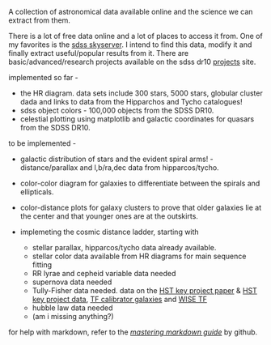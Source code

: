 A collection of astronomical data available online and the science we can extract from them. 

There is a lot of free data online and a lot of places to access it from. One of my favorites is the [sdss skyserver](http://skyserver.sdss3.org/dr10/en/home.aspx). I intend to find this data, modify it and finally extract useful/popular results from it. There are basic/advanced/research projects available on the sdss dr10 [projects](http://skyserver.sdss3.org/dr10/en/proj/projhome.aspx) site. 

implemented so far -
* the HR diagram. data sets include 300 stars, 5000 stars, globular cluster dada and links to data from the Hipparchos and Tycho catalogues! 
* sdss object colors - 100,000 objects from the SDSS DR10.
* celestial plotting using matplotlib and galactic coordinates for quasars from the SDSS DR10.

to be implemented - 
* galactic distribution of stars and the evident spiral arms! - distance/parallax and l,b/ra,dec data from hipparcos/tycho.
* color-color diagram for galaxies to differentiate between the spirals and ellipticals.
* color-distance plots for galaxy clusters to prove that older galaxies lie at the center and that younger ones are at the outskirts.

* implemeting the cosmic distance ladder, starting with 
  * stellar parallax, hipparcos/tycho data already available.
  * stellar color data available from HR diagrams for main sequence fitting
  * RR lyrae and cepheid variable data needed
  * supernova data needed
  * Tully-Fisher data needed. data on the [HST key project paper](http://iopscience.iop.org/0004-637X/529/2/698/fulltext/) & [HST key project data](http://adsabs.harvard.edu/cgi-bin/nph-data_query?bibcode=2000ApJ...529..698S&db_key=AST&link_type=DATA), [TF calibrator galaxies](http://iopscience.iop.org/0067-0049/128/2/461/fulltext/) and [WISE TF](http://iopscience.iop.org/0004-637X/771/2/88/article)
  * hubble law data needed
  * (am i missing anything?)

for help with markdown, refer to the [*mastering markdown guide*](https://guides.github.com/features/mastering-markdown/) by github.

